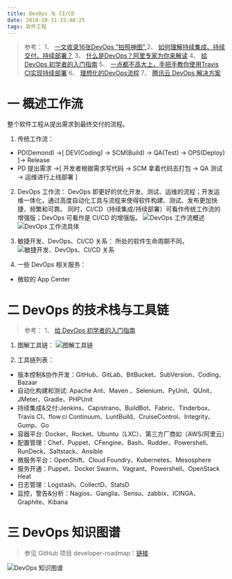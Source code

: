 ```yaml
---
title: DevOps 与 CI/CD
date: 2018-10-31 15:48:25
tags: 软件工程
---
```

> 参考：
1、 [一文收录16张DevOps ”拍照神图” ](https://mp.weixin.qq.com/s/wCFM6Ln-iG_G-Um8cad0aA)
2、 [如何理解持续集成、持续交付、持续部署？](https://www.zhihu.com/question/23444990/answer/89426003)
3、 [什么是DevOps？阿里专家为你来解读](https://zhuanlan.zhihu.com/p/26600598)
4、 [给 DevOps 初学者的入门指南](https://zhuanlan.zhihu.com/p/22638204)
5、 [一点都不高大上，手把手教你使用Travis CI实现持续部署](https://zhuanlan.zhihu.com/p/25066056)
6、 [理想化的DevOps流程](https://zhuanlan.zhihu.com/p/31849745)
7、 [腾讯云 DevOps 解决方案](https://cloud.tencent.com/solution/devops)

# 一 概述工作流
整个软件工程从提出需求到最终交付的流程。

1. 传统工作流：
- PD(Demond) ->[ DEV(Coding) -> SCM(Build) -> QA(Test) -> OPS(Deploy) ]-> Release
- PD 提出需求 ->[ 开发者根据需求写代码 -> SCM 拿着代码去打包 -> QA 测试 -> 运维进行上线部署 ]

2. DevOps 工作流：
DevOps 即更好的优化开发、测试、运维的流程；开发运维一体化，通过高度自动化工具与流程来使得软件构建、测试、发布更加快捷、频繁和可靠。
同时，CI/CD（持续集成/持续部署）可看作传统工作流的增强版；DevOps 可看作是 CI/CD 的增强版。
![DevOps 工作流概述](图1.PNG)
![DevOps 工作流具体](图2.PNG)

3. 敏捷开发、DevOps、CI/CD 关系：
所处的软件生命周期不同。
![敏捷开发、DevOps、CI/CD 关系](图2-1.PNG)

4. 一些 DevOps 相关服务：
- 微软的 App Center

# 二 DevOps 的技术栈与工具链
> 参考：
1、 [给 DevOps 初学者的入门指南](https://zhuanlan.zhihu.com/p/22638204)

1. 图解工具链：
![图解工具链](图2-2.PNG)

2. 工具链列表：
- 版本控制&协作开发：GitHub、GitLab、BitBucket、SubVersion、Coding、Bazaar
- 自动化构建和测试: Apache Ant、Maven 、Selenium、PyUnit、QUnit、JMeter、Gradle、PHPUnit
- 持续集成&交付:Jenkins、Capistrano、BuildBot、Fabric、Tinderbox、Travis CI、flow.ci Continuum、LuntBuild、CruiseControl、Integrity、Gump、Go
- 容器平台: Docker、Rocket、Ubuntu（LXC）、第三方厂商如（AWS/阿里云）
- 配置管理：Chef、Puppet、CFengine、Bash、Rudder、Powershell、RunDeck、Saltstack、Ansible
- 微服务平台：OpenShift、Cloud Foundry、Kubernetes、Mesosphere
- 服务开通：Puppet、Docker Swarm、Vagrant、Powershell、OpenStack Heat
- 日志管理：Logstash、CollectD、StatsD
- 监控，警告&分析：Nagios、Ganglia、Sensu、zabbix、ICINGA、Graphite、Kibana

# 三 DevOps 知识图谱
> 参见 GitHub 项目 developer-roadmap：[链接](https://github.com/kamranahmedse/developer-roadmap)

![DevOps 知识图谱](图3.PNG)
